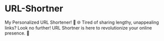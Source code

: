 # URL-Shortner
My Personalized URL Shortener! 🔗  🌐 Tired of sharing lengthy, unappealing links? Look no further! URL Shortner is here to revolutionize your online presence. 🚀
